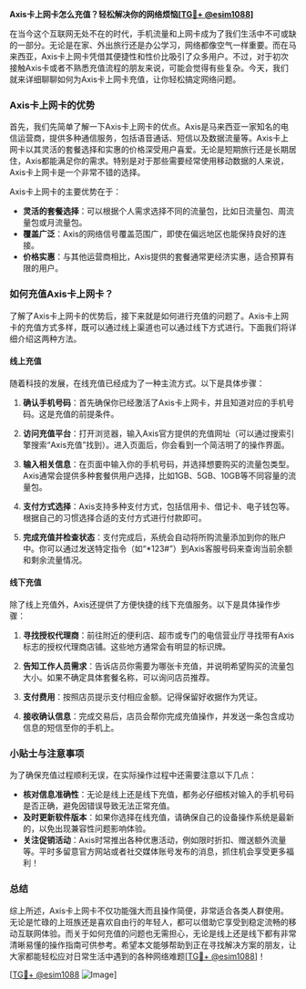 **Axis卡上网卡怎么充值？轻松解决你的网络烦恼[[TG💪+ @esim1088](https://t.me/s/esim1088)]**

在当今这个互联网无处不在的时代，手机流量和上网卡成为了我们生活中不可或缺的一部分。无论是在家、外出旅行还是办公学习，网络都像空气一样重要。而在马来西亚，Axis卡上网卡凭借其便捷性和性价比吸引了众多用户。不过，对于初次接触Axis卡或者不熟悉充值流程的朋友来说，可能会觉得有些复杂。今天，我们就来详细聊聊如何为Axis卡上网卡充值，让你轻松搞定网络问题。

### Axis卡上网卡的优势

首先，我们先简单了解一下Axis卡上网卡的优点。Axis是马来西亚一家知名的电信运营商，提供多种通信服务，包括语音通话、短信以及数据流量等。Axis卡上网卡以其灵活的套餐选择和实惠的价格深受用户喜爱。无论是短期旅行还是长期居住，Axis都能满足你的需求。特别是对于那些需要经常使用移动数据的人来说，Axis卡上网卡是一个非常不错的选择。

Axis卡上网卡的主要优势在于：
- **灵活的套餐选择**：可以根据个人需求选择不同的流量包，比如日流量包、周流量包或月流量包。
- **覆盖广泛**：Axis的网络信号覆盖范围广，即使在偏远地区也能保持良好的连接。
- **价格实惠**：与其他运营商相比，Axis提供的套餐通常更经济实惠，适合预算有限的用户。

### 如何充值Axis卡上网卡？

了解了Axis卡上网卡的优势后，接下来就是如何进行充值的问题了。Axis卡上网卡的充值方式多样，既可以通过线上渠道也可以通过线下方式进行。下面我们将详细介绍这两种方法。

#### 线上充值

随着科技的发展，在线充值已经成为了一种主流方式。以下是具体步骤：

1. **确认手机号码**：首先确保你已经激活了Axis卡上网卡，并且知道对应的手机号码。这是充值的前提条件。

2. **访问充值平台**：打开浏览器，输入Axis官方提供的充值网址（可以通过搜索引擎搜索“Axis充值”找到）。进入页面后，你会看到一个简洁明了的操作界面。

3. **输入相关信息**：在页面中输入你的手机号码，并选择想要购买的流量包类型。Axis通常会提供多种套餐供用户选择，比如1GB、5GB、10GB等不同容量的流量包。

4. **支付方式选择**：Axis支持多种支付方式，包括信用卡、借记卡、电子钱包等。根据自己的习惯选择合适的支付方式进行付款即可。

5. **完成充值并检查状态**：支付完成后，系统会自动将所购流量添加到你的账户中。你可以通过发送特定指令（如“*123#”）到Axis客服号码来查询当前余额和剩余流量情况。

#### 线下充值

除了线上充值外，Axis还提供了方便快捷的线下充值服务。以下是具体操作步骤：

1. **寻找授权代理商**：前往附近的便利店、超市或专门的电信营业厅寻找带有Axis标志的授权代理商店铺。这些地方通常会有明显的标识牌。

2. **告知工作人员需求**：告诉店员你需要为哪张卡充值，并说明希望购买的流量包大小。如果不确定具体套餐名称，可以询问店员推荐。

3. **支付费用**：按照店员提示支付相应金额。记得保留好收据作为凭证。

4. **接收确认信息**：完成交易后，店员会帮你完成充值操作，并发送一条包含成功信息的短信至你的手机上。

### 小贴士与注意事项

为了确保充值过程顺利无误，在实际操作过程中还需要注意以下几点：

- **核对信息准确性**：无论是线上还是线下充值，都务必仔细核对输入的手机号码是否正确，避免因错误导致无法正常充值。
- **及时更新软件版本**：如果你选择在线充值，请确保自己的设备操作系统是最新的，以免出现兼容性问题影响体验。
- **关注促销活动**：Axis时常推出各种优惠活动，例如限时折扣、赠送额外流量等。平时多留意官方网站或者社交媒体账号发布的消息，抓住机会享受更多福利！

### 总结

综上所述，Axis卡上网卡不仅功能强大而且操作简便，非常适合各类人群使用。无论是忙碌的上班族还是喜欢自由行的年轻人，都可以借助它享受到稳定流畅的移动互联网体验。而关于如何充值的问题也无需担心，无论是线上还是线下都有非常清晰易懂的操作指南可供参考。希望本文能够帮助到正在寻找解决方案的朋友，让大家都能轻松应对日常生活中遇到的各种网络难题[[TG💪+ @esim1088](https://t.me/s/esim1088)]！

[[TG💪+ @esim1088](https://t.me/s/esim1088) ![Image](https://i.postimg.cc/4NQfJmqS/Snipaste-2025-05-13-00-14-12.png)]